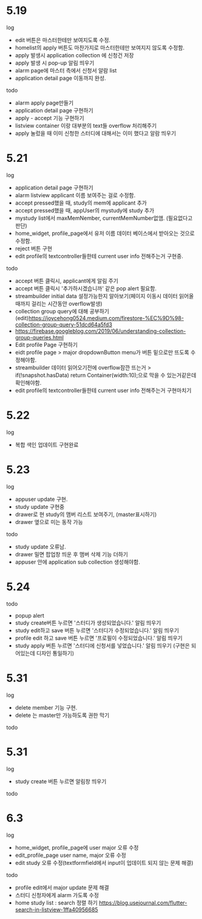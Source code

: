 # 5.19
log
 - edit 버튼은 마스터한테만 보여지도록 수정.  
 - homelist의 apply 버튼도 마찬가지로 마스터한테만 보여지지 않도록 수정함.  
 - apply 발생시 application collection 에 신청건 저장
 - apply 발생 시 pop-up 알림 띄우기 
 - alarm page에 마스터 측에서 신청서 알람 list 
 - application detail page 이동까지 완성.

todo
 - alarm apply page만들기 
 - application detail page 구현하기 
 - apply - accept 기능 구현하기 
 - listview container 이랑 대부분의 text들 overflow 처리해주기 
 - apply 눌렀을 때 이미 신청한 스터디에 대해서는 이미 했다고 알람 띄우기 

# 5.21
log
 - application detail page 구현하기 
 - alarm listview applicant 이름 보여주는 걸로 수정함.
 - accept pressed했을 때, study의 mem에 applicant 추가
 - accept pressed했을 때, appUser의 mystudy에 study 추가
 - mystudy list에서 maxMemNember, currentMemNumber없앰. (필요없다고 판단)
 - home_widget, profile_page에서 유저 이름 데이터 베이스에서 받아오는 것으로 수정함. 
 - reject 버튼 구현
 - edit profile의 textcontroller들한테 current user info 전해주는거 구현중.

todo
 - accept 버튼 클릭시, applicant에게 알림 주기 
 - accept 버튼 클릭시 '추가하시겠습니까' 같은 pop alert 필요함. 
 - streambuilder initial data 설정가능한지 알아보기(페이지 이동시 데이터 읽어올때까지 걸리는 시간동안 overflow발생)
 - collection group query에 대해 공부하기(edit)https://joycehong0524.medium.com/firestore-%EC%9D%98-collection-group-query-51dcd64a5fd3
 - https://firebase.googleblog.com/2019/06/understanding-collection-group-queries.html
 - Edit profile Page 구현하기  
 - eidt profile page > major dropdownButton menu가 버튼 밑으로만 뜨도록 수정해야함. 
 - streambuilder 데이터 읽어오기전에 overflow잠깐 뜨는거 >  if(!snapshot.hasData) return Container(width:10);으로 막을 수 있는거같은데 확인해야함.
 - edit profile의 textcontroller들한테 current user info 전해주는거 구현마치기 

# 5.22
log
 - 복합 색인 업데이트 구현완료 

# 5.23
log
 - appuser update 구현. 
 - study update 구현중
 - drawer로 현 study의 맴버 리스트 보여주기, (master표시하기)
 - drawer 옆으로 미는 동작 가능

todo
 - study update 오류남. 
 - drawer 밀면 팝업창 띄운 후 맴버 삭제 기능 더하기
 - appuser 안에 application sub collection 생성해야함. 
 
 # 5.24
 
 todo
  - popup alert
  - study create버튼 누르면 '스터디가 생성되었습니다.' 알림 띄우기
  - study edit하고 save 버튼 누르면 '스터디가 수정되었습니다.' 알림 띄우기
  - profile edit 하고 save 버튼 누르면 '프로필이 수정되었습니다.' 알림 띄우기
  - study apply 버튼 누르면 '스터디에 신청서를 넣었습니다.' 알림 띄우기 (구현은 되어있는데 디자인 통일하기)

# 5.31
 
  log
  - delete member 기능 구현.
  - delete 는 master만 가능하도록 권한 막기 
  
  todo
  
 # 5.31
 
 log
 - study create 버튼 누르면 알림창 띄우기 
  
 todo
 
 # 6.3
 
 log
 - home_widget, profile_page에 user major 오류 수정
 - edit_profile_page user name, major 오류 수정
 - edit study 오류 수정(textformfield에서 input이 업데이트 되지 않는 문제 해결)
  
 todo
 - profile edit에서 major update 문제 해결
 - 스터디 신청자에게 alarm 가도록 수정 
 - home study list : search 정렬 하기 https://blog.usejournal.com/flutter-search-in-listview-1ffa40956685
 


  
